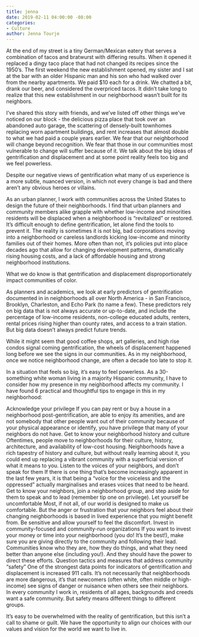 ```yaml
---
title: jenna
date: 2019-02-11 04:00:00 -08:00
categories:
- Culture
author: Jenna Tourje
---
```


At the end of my street is a tiny German/Mexican eatery that serves a combination of tacos and bratwurst with differing results. When it opened it replaced a dingy taco place that had not changed its recipes since the 1950’s. The first weekend the new establishment opened, my sister and I sat at the bar with an older Hispanic man and his son who had walked over from the nearby apartments. We paid $10 each for a drink. We chatted a bit, drank our beer, and considered the overpriced tacos. It didn’t take long to realize that this new establishment in our neighborhood wasn’t built for its neighbors. 

I’ve shared this story with friends, and we’ve listed off other things we’ve noticed on our block - the delicious pizza place that took over an abandoned auto garage, the scattering of densely-built townhomes replacing worn apartment buildings, and rent increases that almost double to what we had paid a couple years earlier. We fear that our neighborhood will change beyond recognition. We fear that those in our communities most vulnerable to change will suffer because of it. We talk about the big ideas of gentrification and displacement and at some point reality feels too big and we feel powerless. 

Despite our negative views of gentrification what many of us experience is a more subtle, nuanced version, in which not every change is bad and there aren’t any obvious heroes or villains.

As an urban planner, I work with communities across the United States to design the future of their neighborhoods. I find that urban planners and community members alike grapple with whether low-income and minorities residents will be displaced when a neighborhood is “revitalized” or restored. It’s difficult enough to define gentrification, let alone find the tools to prevent it. The reality is sometimes it is not big, bad corporations moving into a neighborhood or careless landlords kicking low-income and minority families out of their homes. More often than not, it’s policies put into place decades ago that allow for changing development patterns, dramatically rising housing costs, and a lack of affordable housing and strong neighborhood institutions.

What we do know is that gentrification and displacement disproportionately impact communities of color. 

As planners and academics, we look at early predictors of gentrification documented in in neighborhoods all over North America - in San Francisco, Brooklyn, Charleston, and Echo Park (to name a few). These predictors rely on big data that is not always accurate or up-to-date, and include the percentage of low-income residents, non-college educated adults, renters, rental prices rising higher than county rates, and access to a train station. But big data doesn’t always predict future trends. 

While it might seem that good coffee shops, art galleries, and high rise condos signal coming gentrification, the wheels of displacement happened long before we see the signs in our communities. As in my neighborhood, once we notice neighborhood change, are often a decade too late to stop it.

In a situation that feels so big, it’s easy to feel powerless. As a 30-something white woman living in a majority Hispanic community, I have to consider how my presence in my neighborhood affects my community.  I have found 6 practical and thoughtful tips to engage in this in my neighborhood:

Acknowledge your privilege
If you can pay rent or buy a house in a neighborhood post-gentrification, are able to enjoy its amenities, and are not somebody that other people want out of their community because of your physical appearance or identify, you have privilege that many of your neighbors do not have.
Get to know your neighborhood history and culture
Oftentimes, people move to neighborhoods for their culture, history, architecture, and availability of low-cost housing. Neighborhoods have a rich tapestry of history and culture, but without really learning about it, you could end up replacing a vibrant community with a superficial version of what it means to you.
Listen to the voices of your neighbors, and don’t speak for them
If there is one thing that’s become increasingly apparent in the last few years, it is that being a “voice for the voiceless and the oppressed” actually marginalises and erases voices that need to be heard. Get to know your neighbors, join a neighborhood group, and step aside for them to speak and to lead (remember tip one on privilege).
Let yourself be uncomfortable
Most, if not all, of our world is designed to make us comfortable. But the anger or frustration that your neighbors feel about their changing neighborhoods is based in lived experience that you might benefit from. Be sensitive and allow yourself to feel the discomfort.
Invest in community-focused and community-run organizations
If you want to invest your money or time into your neighborhood (you do! It’s the best!), make sure you are giving directly to the community and following their lead. Communities know who they are, how they do things, and what they need better than anyone else (including you!). And they should have the power to direct these efforts. 
Question tactics and measures that address community “safety”
One of the strongest data points for indicators of gentrification and displacement is increased 911 calls. It’s not necessarily that neighborhoods are more dangerous, it’s that newcomers (often white, often middle or high-income) see signs of danger or nuisance when others see their neighbors. In every community I work in, residents of all ages, backgrounds and creeds want a safe community. But safety means different things to different groups. 

It’s easy to be overwhelmed with the reality of gentrification, but this isn’t a call to shame or guilt. We have the opportunity to align our choices with our values and vision for the world we want to live in. 
